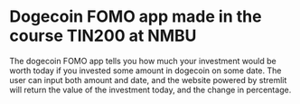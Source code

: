 # Dogecoin FOMO app made in the course TIN200 at NMBU
The dogecoin FOMO app tells you how much your investment would be worth today if you invested some amount in dogecoin on some date. The user can input both amount and date, and the website powered by stremlit will return the value of the investment today, and the change in percentage. 
